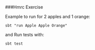 ###Hmrc Exercise

Example to run for 2 apples and 1 orange:

```sbt "run Apple Apple Orange"```

and Run tests with:

```sbt test```
